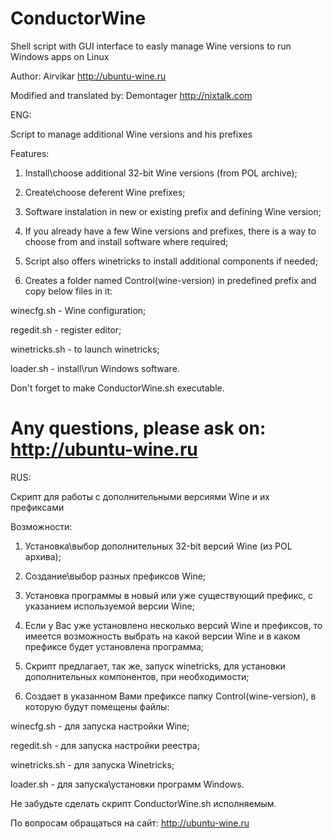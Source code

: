 ConductorWine
=============

Shell script with GUI interface to easly manage Wine versions to run Windows apps on Linux

Author: Airvikar http://ubuntu-wine.ru


Modified and translated by: Demontager http://nixtalk.com



ENG:

Script to manage additional Wine versions and his prefixes

Features: 

1. Install\choose additional 32-bit Wine versions (from POL archive);

2. Create\choose deferent Wine prefixes;

3. Software instalation in new or existing prefix and defining Wine version;
 
4. If you already have a few Wine versions and prefixes, there is a way to choose from and install software where required;

5. Script also offers winetricks to install additional components if needed; 

6. Creates a folder named Control(wine-version) in predefined prefix and copy below files in it:

winecfg.sh -  Wine configuration;

regedit.sh - register editor;

winetricks.sh -  to launch winetricks;

loader.sh - install\run Windows software.


Don't forget to make ConductorWine.sh executable.

Any questions, please ask on: http://ubuntu-wine.ru
==========================================================



RUS:


Скрипт для работы с дополнительными версиями Wine и их префиксами

Возможности: 

1. Установка\выбор дополнительных 32-bit версий Wine (из POL архива);

2. Создание\выбор разных префиксов Wine;

3. Установка программы в новый или уже существующий префикс, с указанием используемой версии Wine;
 
4. Если у Вас уже установлено несколько версий Wine и префиксов, то имеется возможность выбрать на какой версии Wine и в каком префиксе будет установлена программа;
 
5. Скрипт предлагает, так же, запуск winetricks, для установки дополнительных компонентов, при необходимости;
 
6. Создает в указанном Вами префиксе папку Control(wine-version), в которую будут помещены файлы: 

winecfg.sh - для запуска настройки Wine;

regedit.sh - для запуска настройки реестра;

winetricks.sh - для запуска Winetricks;

loader.sh - для запуска\установки программ Windows.


Не забудьте сделать скрипт ConductorWine.sh исполняемым.

По вопросам обращаться на сайт: http://ubuntu-wine.ru



